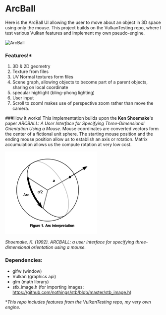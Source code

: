 # ArcBall
Here is the ArcBall UI allowing the user to move about an object in 3D space using only the mouse. This project builds on the VulkanTesting repo, where I test various Vulkan features and implement my own pseudo-engine.

![ArcBall](ArcBall.gif)
### Features!* 



1) 3D & 2D geometry
2) Texture from files
3) UV Normal textures form files
4) Scene graph, allowing objects to become part of a parent objects, sharing on local coordinate
5) specular highlight (bling-phong lighting)
6) User input
7) Scroll to zoom! makes use of perspective zoom rather than move the camera.

###How it works!
This implementation builds upon the **Ken Shoemake**'s paper _ARCBALL: A User Interface for Specifying
Three-Dimensional Orientation Using a Mouse_. Mouse coordinates are converted
vectors form the center of a fictional unit sphere. The starting mouse position and the ending mouse position allow us to establish an axis or rotation. Matrix accumulation allows us the compute rotation at very low cost.

![ArcInterpretation](kenShoemaker.png)

_Shoemake, K. (1992). ARCBALL: a user interface for specifying three-dimensional orientation using a mouse._

### Dependencies:
- glfw (window)
- Vulkan (graphics api)
- glm (math library)
- stb_image.h (for importing images: https://github.com/nothings/stb/blob/master/stb_image.h)

*_This repo includes features from the VulkanTesting repo, my very own engine._